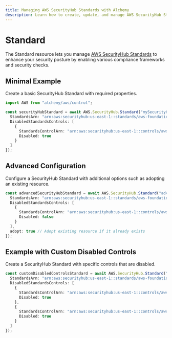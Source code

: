 ```yaml
---
title: Managing AWS SecurityHub Standards with Alchemy
description: Learn how to create, update, and manage AWS SecurityHub Standards using Alchemy Cloud Control.
---
```


# Standard

The Standard resource lets you manage [AWS SecurityHub Standards](https://docs.aws.amazon.com/securityhub/latest/userguide/) to enhance your security posture by enabling various compliance frameworks and security checks.

## Minimal Example

Create a basic SecurityHub Standard with required properties.

```ts
import AWS from "alchemy/aws/control";

const securityHubStandard = await AWS.SecurityHub.Standard("mySecurityHubStandard", {
  StandardsArn: "arn:aws:securityhub:us-east-1::standards/aws-foundational-security-best-practices/v/1.0.0",
  DisabledStandardsControls: [
    {
      StandardsControlArn: "arn:aws:securityhub:us-east-1::controls/aws-foundational-security-best-practices/iam.1",
      Disabled: true
    }
  ]
});
```

## Advanced Configuration

Configure a SecurityHub Standard with additional options such as adopting an existing resource.

```ts
const advancedSecurityHubStandard = await AWS.SecurityHub.Standard("advancedSecurityHubStandard", {
  StandardsArn: "arn:aws:securityhub:us-east-1::standards/aws-foundational-security-best-practices/v/1.0.0",
  DisabledStandardsControls: [
    {
      StandardsControlArn: "arn:aws:securityhub:us-east-1::controls/aws-foundational-security-best-practices/iam.2",
      Disabled: false
    }
  ],
  adopt: true // Adopt existing resource if it already exists
});
```

## Example with Custom Disabled Controls

Create a SecurityHub Standard with specific controls that are disabled.

```ts
const customDisabledControlsStandard = await AWS.SecurityHub.Standard("customDisabledControlsStandard", {
  StandardsArn: "arn:aws:securityhub:us-east-1::standards/aws-foundational-security-best-practices/v/1.0.0",
  DisabledStandardsControls: [
    {
      StandardsControlArn: "arn:aws:securityhub:us-east-1::controls/aws-foundational-security-best-practices/s3.1",
      Disabled: true
    },
    {
      StandardsControlArn: "arn:aws:securityhub:us-east-1::controls/aws-foundational-security-best-practices/ec2.1",
      Disabled: true
    }
  ]
});
```